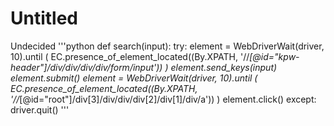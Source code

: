 # Untitled
 Undecided
'''python
def search(input):
  try:
  element = WebDriverWait(driver, 10).until (
          EC.presence_of_element_located((By.XPATH, '//*[@id="kpw-header"]/div/div/div/div/form/input'))
      )
      element.send_keys(input)
      element.submit()
      element = WebDriverWait(driver, 10).until (
          EC.presence_of_element_located((By.XPATH, '//*[@id="root"]/div[3]/div/div/div[2]/div[1]/div/a'))
      )
      element.click()
  except:
      driver.quit()
'''
